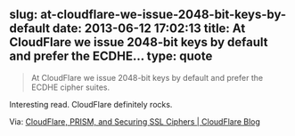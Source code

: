 slug: at-cloudflare-we-issue-2048-bit-keys-by-default
date: 2013-06-12 17:02:13
title: At CloudFlare we issue 2048-bit keys by default and prefer the ECDHE...
type: quote
---

> At CloudFlare we issue 2048-bit keys by default and prefer the ECDHE cipher suites.

Interesting read. CloudFlare definitely rocks.

 Via: [CloudFlare, PRISM, and Securing SSL Ciphers | CloudFlare Blog](http://blog.cloudflare.com/cloudflare-prism-secure-ciphers)
